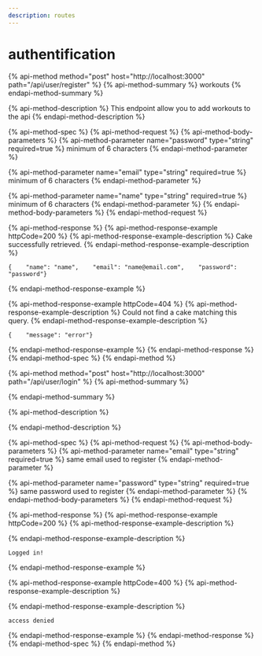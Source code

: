 ```yaml
---
description: routes
---
```


# authentification

{% api-method method="post" host="http://localhost:3000" path="/api/user/register" %}
{% api-method-summary %}
workouts
{% endapi-method-summary %}

{% api-method-description %}
This endpoint allow you to add workouts to the api
{% endapi-method-description %}

{% api-method-spec %}
{% api-method-request %}
{% api-method-body-parameters %}
{% api-method-parameter name="password" type="string" required=true %}
minimum of 6 characters
{% endapi-method-parameter %}

{% api-method-parameter name="email" type="string" required=true %}
minimum of 6 characters
{% endapi-method-parameter %}

{% api-method-parameter name="name" type="string" required=true %}
minimum of 6 characters
{% endapi-method-parameter %}
{% endapi-method-body-parameters %}
{% endapi-method-request %}

{% api-method-response %}
{% api-method-response-example httpCode=200 %}
{% api-method-response-example-description %}
Cake successfully retrieved.
{% endapi-method-response-example-description %}

```text
{    "name": "name",    "email": "name@email.com",    "password": "password"}
```
{% endapi-method-response-example %}

{% api-method-response-example httpCode=404 %}
{% api-method-response-example-description %}
Could not find a cake matching this query.
{% endapi-method-response-example-description %}

```text
{    "message": "error"}
```
{% endapi-method-response-example %}
{% endapi-method-response %}
{% endapi-method-spec %}
{% endapi-method %}

{% api-method method="post" host="http://localhost:3000" path="/api/user/login" %}
{% api-method-summary %}

{% endapi-method-summary %}

{% api-method-description %}

{% endapi-method-description %}

{% api-method-spec %}
{% api-method-request %}
{% api-method-body-parameters %}
{% api-method-parameter name="email" type="string" required=true %}
same email used to register
{% endapi-method-parameter %}

{% api-method-parameter name="password" type="string" required=true %}
same password used to register
{% endapi-method-parameter %}
{% endapi-method-body-parameters %}
{% endapi-method-request %}

{% api-method-response %}
{% api-method-response-example httpCode=200 %}
{% api-method-response-example-description %}

{% endapi-method-response-example-description %}

```text
Logged in!
```
{% endapi-method-response-example %}

{% api-method-response-example httpCode=400 %}
{% api-method-response-example-description %}

{% endapi-method-response-example-description %}

```text
access denied
```
{% endapi-method-response-example %}
{% endapi-method-response %}
{% endapi-method-spec %}
{% endapi-method %}

